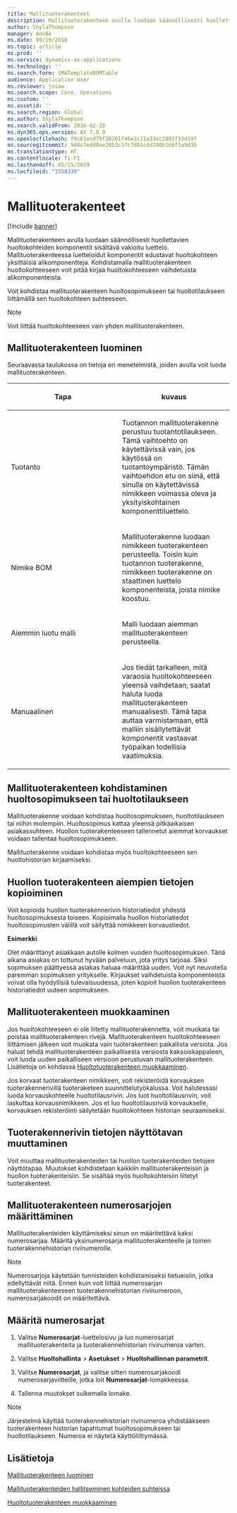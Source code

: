 ```yaml
---
title: Mallituoterakenteet
description: Mallituoterakenteen avulla luodaan säännöllisesti huollettavien huoltokohteiden komponentit sisältävä vakioitu luettelo.
author: ShylaThompson
manager: AnnBe
ms.date: 09/19/2018
ms.topic: article
ms.prod: ''
ms.service: dynamics-ax-applications
ms.technology: ''
ms.search.form: SMATemplateBOMTable
audience: Application User
ms.reviewer: josaw
ms.search.scope: Core, Operations
ms.custom: ''
ms.assetid: ''
ms.search.region: Global
ms.author: ShylaThompson
ms.search.validFrom: 2016-02-28
ms.dyn365.ops.version: AX 7.0.0
ms.openlocfilehash: f9c61ecd79f38301f46e3c21a33ec2801f33d19f
ms.sourcegitcommit: 9d4c7edd0ae2053c37c7d81cdd180b16bf3a9d3b
ms.translationtype: HT
ms.contentlocale: fi-FI
ms.lasthandoff: 05/15/2019
ms.locfileid: "1558339"
---
```

# <a name="template-boms"></a>Mallituoterakenteet    

[!include [banner](../includes/banner.md)]


Mallituoterakenteen avulla luodaan säännöllisesti huollettavien huoltokohteiden komponentit sisältävä vakioitu luettelo. Mallituoterakenteessa luetteloidut komponentit edustavat huoltokohteen yksittäisiä alikomponentteja. Kohdistamalla mallituoterakenteen huoltokohteeseen voit pitää kirjaa huoltokohteeseen vaihdetuista alikomponenteista.

Voit kohdistaa mallituoterakenteen huoltosopimukseen tai huoltotilaukseen liittämällä sen huoltokohteen suhteeseen.


> [!NOTE]
> <P>Voit liittää huoltokohteeseen vain yhden mallituoterakenteen.</P>

## <a name="create-a-template-bom"></a>Mallituoterakenteen luominen

Seuraavassa taulukossa on tietoja eri menetelmistä, joiden avulla voit luoda mallituoterakenteen.

<table>
<colgroup>
<col style="width: 50%" />
<col style="width: 50%" />
</colgroup>
<thead>
<tr class="header">
<th><p>Tapa</p></th>
<th><p>kuvaus</p></th>
</tr>
</thead>
<tbody>
<tr class="odd">
<td><p>Tuotanto</p></td>
<td><p>Tuotannon mallituoterakenne perustuu tuotantotilaukseen. Tämä vaihtoehto on käytettävissä vain, jos käytössä on tuotantoympäristö. Tämän vaihtoehdon etu on siinä, että sinulla on käytettävissä nimikkeen voimassa oleva ja yksityiskohtainen komponenttiluettelo.</p></td>
</tr>
<tr class="even">
<td><p>Nimike BOM</p></td>
<td><p>Mallituoterakenne luodaan nimikkeen tuoterakenteen perusteella. Toisin kuin tuotannon tuoterakenne, nimikkeen tuoterakenne on staattinen luettelo komponenteista, joista nimike koostuu.</p></td>
</tr>
<tr class="odd">
<td><p>Aiemmin luotu malli</p></td>
<td><p>Malli luodaan aiemman mallituoterakenteen perusteella.</p></td>
</tr>
<tr class="even">
<td><p>Manuaalinen</p></td>
<td><p>Jos tiedät tarkalleen, mitä varaosia huoltokohteeseen yleensä vaihdetaan, saatat haluta luoda mallituoterakenteen manuaalisesti. Tämä tapa auttaa varmistamaan, että malliin sisällytettävät komponentit vastaavat työpaikan todellisia vaatimuksia.</p></td>
</tr>
</tbody>
</table>


## <a name="apply-the-template-bom-to-a-service-agreement-or-service-order"></a>Mallituoterakenteen kohdistaminen huoltosopimukseen tai huoltotilaukseen

Mallituoterakenne voidaan kohdistaa huoltosopimukseen, huoltotilaukseen tai niihin molempiin. Huoltosopimus kattaa yleensä pitkäaikaisen asiakassuhteen. Huollon tuoterakenteeseen tallennetut aiemmat korvaukset voidaan tallentaa huoltosopimukseen.

Mallituoterakenne voidaan kohdistaa myös huoltokohteeseen sen huoltohistorian kirjaamiseksi.

## <a name="copy-the-history-of-a-service-bom"></a>Huollon tuoterakenteen aiempien tietojen kopioiminen

Voit kopioida huollon tuoterakennerivin historiatiedot yhdestä huoltosopimuksesta toiseen. Kopioimalla huollon historiatiedot huoltosopimusten välillä voit säilyttää nimikkeen korvaustiedot.

**Esimerkki**

Olet määrittänyt asiakkaan autolle kolmen vuoden huoltosopimuksen. Tänä aikana asiakas on tottunut hyvään palveluun, jota yritys tarjoaa. Siksi sopimuksen päättyessä asiakas haluaa määrittää uuden. Voit nyt neuvotella paremman sopimuksen yritykselle. Kirjaukset vaihdetuista komponenteista voivat olla hyödyllisiä tulevaisuudessa, joten kopioit huollon tuoterakenteen historiatiedot uuteen sopimukseen.

## <a name="modify-the-template-bom"></a>Mallituoterakenteen muokkaaminen

Jos huoltokohteeseen ei ole liitetty mallituoterakennetta, voit muokata tai poistaa mallituoterakenteen rivejä. Mallituoterakenteen huoltokohteeseen liittämisen jälkeen voit muokata vain tuoterakenteen paikallista versiota. Jos haluat tehdä mallituoterakenteen paikallisesta versiosta kaksoiskappaleen, voit luoda uuden paikalliseen versioon perustuvan mallituoterakenteen. Lisätietoja on kohdassa [Huoltotuoterakenteen muokkaaminen](modify-service-bom.md).

Jos korvaat tuoterakenteen nimikkeen, voit rekisteröidä korvauksen tuoterakennerivillä tuoteraketeen suunnittelutyökalussa. Voit halutessasi luoda korvauskohteelle huoltotilausrivin. Jos luot huoltotilausrivin, voit laskuttaa korvausnimikkeen. Jos et luo huoltotilausriviä korvaukselle, korvauksen rekisteröinti säilytetään huoltokohteen historian seuraamiseksi.

## <a name="change-how-information-on-the-bom-line-is-displayed"></a>Tuoterakennerivin tietojen näyttötavan muuttaminen

Voit muuttaa mallituoterakenteiden tai huollon tuoterakenteiden tietojen näyttötapaa. Muutokset kohdistetaan kaikkiin mallituoterakenteisiin ja huollon tuoterakenteisiin. Se sisältää myös huoltokohteisiin liitetyt tuoterakenteet.

## <a name="set-up-number-sequences-for-template-boms"></a>Mallituoterakenteen numerosarjojen määrittäminen

Mallituoterakenteiden käyttämiseksi sinun on määritettävä kaksi numerosarjaa. Määritä yksinumerosarja mallituoterakenteelle ja toinen tuoterakennehistorian rivinumerolle.


> [!NOTE]
> <P>Numerosarjoja käytetään tunnisteiden kohdistamiseksi tietueisiin, jotka edellyttävät niitä. Ennen kuin voit liittää numerosarjan mallituoterakenteeseen tuoterakennehistorian rivinumeroon, numerosarjakoodit on määritettävä.</P>


## <a name="set-up-number-sequences"></a>Määritä numerosarjat

1.  Valitse **Numerosarjat**-luettelosivu ja luo numerosarjat mallituoterakenteita ja tuoterakennehistorian rivinumeroa varten. 

2.  Valitse **Huoltohallinta** \> **Asetukset** \> **Huoltohallinnan parametrit**.

3.  Valitse **Numerosarjat**, ja valitse sitten numerosarjakoodi numerosarjaviitteille, jotka loit **Numerosarjat**-lomakkeessa.

4.  Tallenna muutokset sulkemalla lomake.


> [!NOTE]
> <P>Järjestelmä käyttää tuoterakennehistorian rivinumeroa yhdistääkseen tuoterakenteen historian tapahtumat huoltosopimukseen tai huoltotilaukseen. Numeroa ei näytetä käyttöliittymässä.</P>



## <a name="see-also"></a>Lisätietoja

[Mallituoterakenteen luominen](create-template-bom.md)

[Mallituoterakenteiden hallitseminen kohteiden suhteissa](manage-template-boms-on-object-relations.md)

[Huoltotuoterakenteen muokkaaminen](modify-service-bom.md)

 


